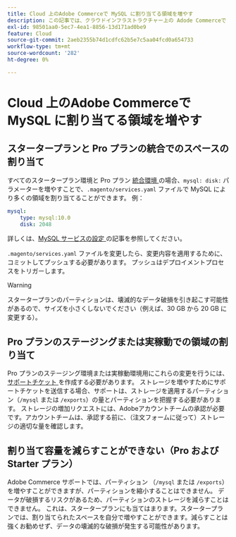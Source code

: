 ```yaml
---
title: Cloud 上のAdobe Commerceで MySQL に割り当てる領域を増やす
description: この記事では、クラウドインフラストラクチャー上の Adode Commerceで MySQL に領域を割り当てる方法について説明します。
exl-id: 98501aa0-5ec7-4ea1-8856-13d171ad0be9
feature: Cloud
source-git-commit: 2aeb2355b74d1cdfc62b5e7c5aa04fcd0a654733
workflow-type: tm+mt
source-wordcount: '282'
ht-degree: 0%

---
```


# Cloud 上のAdobe Commerceで MySQL に割り当てる領域を増やす


## スタータープランと Pro プランの統合でのスペースの割り当て

すべてのスタータープラン環境と Pro プラン [ 統合環境 ](/help/announcements/adobe-commerce-announcements/integration-environment-enhancement-request-pro-and-starter.md) の場合、`mysql: disk:` パラメーターを増やすことで、`.magento/services.yaml` ファイルで MySQL により多くの領域を割り当てることができます。 例：

```yaml
mysql:
    type: mysql:10.0
    disk: 2048
```

詳しくは、[MySQL サービスの設定 ](https://experienceleague.adobe.com/en/docs/commerce-cloud-service/user-guide/configure/service/mysql) の記事を参照してください。

`.magento/services.yaml` ファイルを変更したら、変更内容を適用するために、コミットしてプッシュする必要があります。 プッシュはデプロイメントプロセスをトリガーします。

>[!WARNING]
>
>スタータープランのパーティションは、壊滅的なデータ破損を引き起こす可能性があるので、サイズを小さくしないでください（例えば、30 GB から 20 GB に変更する）。

## Pro プランのステージングまたは実稼動での領域の割り当て

Pro プランのステージング環境または実稼動環境用にこれらの変更を行うには、[ サポートチケット ](/help/help-center-guide/help-center/magento-help-center-user-guide.md#merchant-not-displayed) を作成する必要があります。 ストレージを増やすためにサポートチケットを送信する場合、サポートは、ストレージを適用するパーティション（`/mysql` または `/exports`）の量とパーティションを把握する必要があります。 ストレージの増加リクエストには、Adobeアカウントチームの承認が必要です。アカウントチームは、承認する前に、（注文フォームに従って）ストレージの適切な量を確認します。

## 割り当て容量を減らすことができない（Pro および Starter プラン）

Adobe Commerce サポートでは、パーティション （`/mysql` または `/exports`）を増やすことができますが、パーティションを縮小することはできません。 データが破損するリスクがあるため、パーティションのストレージを減らすことはできません。
これは、スタータープランにも当てはまります。スタータープランでは、割り当てられたスペースを自分で増やすことができます。減らすことは強くお勧めせず、データの壊滅的な破損が発生する可能性があります。
